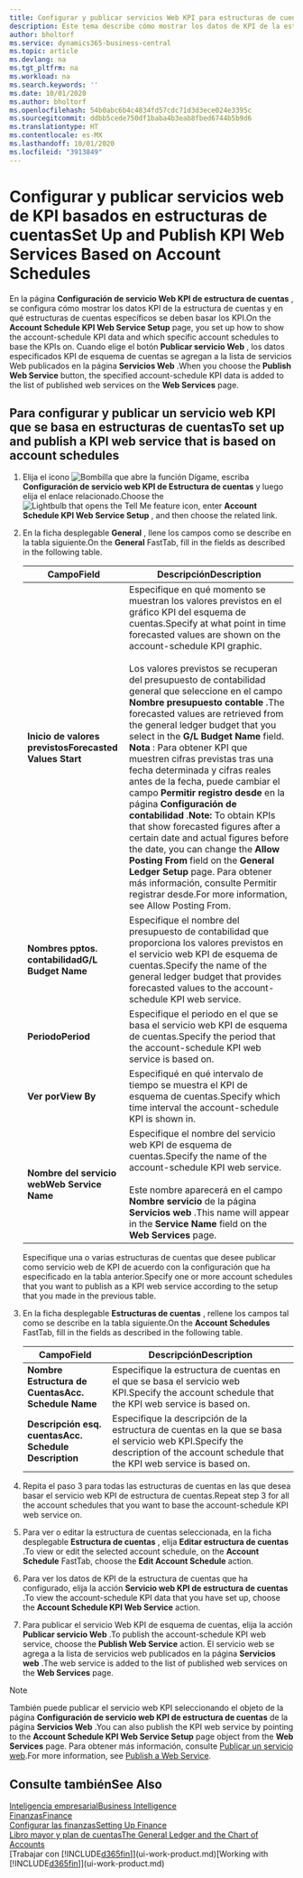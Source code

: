 ```yaml
---
title: Configurar y publicar servicios Web KPI para estructuras de cuentas | Documentos de Microsoft
description: Este tema describe cómo mostrar los datos de KPI de la estructura de cuentas en función de estructuras de cuentas específicas.
author: bholtorf
ms.service: dynamics365-business-central
ms.topic: article
ms.devlang: na
ms.tgt_pltfrm: na
ms.workload: na
ms.search.keywords: ''
ms.date: 10/01/2020
ms.author: bholtorf
ms.openlocfilehash: 54b0abc6b4c4834fd57cdc71d3d3ece024e3395c
ms.sourcegitcommit: ddbb5cede750df1baba4b3eab8fbed6744b5b9d6
ms.translationtype: HT
ms.contentlocale: es-MX
ms.lasthandoff: 10/01/2020
ms.locfileid: "3913849"
---
```

# <a name="set-up-and-publish-kpi-web-services-based-on-account-schedules"></a><span data-ttu-id="4b7eb-103">Configurar y publicar servicios web de KPI basados en estructuras de cuentas</span><span class="sxs-lookup"><span data-stu-id="4b7eb-103">Set Up and Publish KPI Web Services Based on Account Schedules</span></span>
<span data-ttu-id="4b7eb-104">En la página **Configuración de servicio Web KPI de estructura de cuentas** , se configura cómo mostrar los datos KPI de la estructura de cuentas y en qué estructuras de cuentas específicos se deben basar los KPI.</span><span class="sxs-lookup"><span data-stu-id="4b7eb-104">On the **Account Schedule KPI Web Service Setup** page, you set up how to show the account-schedule KPI data and which specific account schedules to base the KPIs on.</span></span> <span data-ttu-id="4b7eb-105">Cuando elige el botón **Publicar servicio Web** , los datos especificados KPI de esquema de cuentas se agregan a la lista de servicios Web publicados en la página **Servicios Web** .</span><span class="sxs-lookup"><span data-stu-id="4b7eb-105">When you choose the **Publish Web Service** button, the specified account-schedule KPI data is added to the list of published web services on the **Web Services** page.</span></span>  

## <a name="to-set-up-and-publish-a-kpi-web-service-that-is-based-on-account-schedules"></a><span data-ttu-id="4b7eb-106">Para configurar y publicar un servicio web KPI que se basa en estructuras de cuentas</span><span class="sxs-lookup"><span data-stu-id="4b7eb-106">To set up and publish a KPI web service that is based on account schedules</span></span>  
1.  <span data-ttu-id="4b7eb-107">Elija el icono ![Bombilla que abre la función Dígame](media/ui-search/search_small.png "Dígame qué desea hacer"), escriba **Configuración de servicio web KPI de Estructura de cuentas** y luego elija el enlace relacionado.</span><span class="sxs-lookup"><span data-stu-id="4b7eb-107">Choose the ![Lightbulb that opens the Tell Me feature](media/ui-search/search_small.png "Tell me what you want to do") icon, enter **Account Schedule KPI Web Service Setup** , and then choose the related link.</span></span>  
2.  <span data-ttu-id="4b7eb-108">En la ficha desplegable **General** , llene los campos como se describe en la tabla siguiente.</span><span class="sxs-lookup"><span data-stu-id="4b7eb-108">On the **General** FastTab, fill in the fields as described in the following table.</span></span>  

    |<span data-ttu-id="4b7eb-109">Campo</span><span class="sxs-lookup"><span data-stu-id="4b7eb-109">Field</span></span>|<span data-ttu-id="4b7eb-110">Descripción</span><span class="sxs-lookup"><span data-stu-id="4b7eb-110">Description</span></span>|  
    |---------------------------------|---------------------------------------|  
    |<span data-ttu-id="4b7eb-111">**Inicio de valores previstos**</span><span class="sxs-lookup"><span data-stu-id="4b7eb-111">**Forecasted Values Start**</span></span>|<span data-ttu-id="4b7eb-112">Especifique en qué momento se muestran los valores previstos en el gráfico KPI del esquema de cuentas.</span><span class="sxs-lookup"><span data-stu-id="4b7eb-112">Specify at what point in time forecasted values are shown on the account-schedule KPI graphic.</span></span><br /><br /> <span data-ttu-id="4b7eb-113">Los valores previstos se recuperan del presupuesto de contabilidad general que seleccione en el campo **Nombre presupuesto contable** .</span><span class="sxs-lookup"><span data-stu-id="4b7eb-113">The forecasted values are retrieved from the general ledger budget that you select in the **G/L Budget Name** field.</span></span> <span data-ttu-id="4b7eb-114">**Nota** : Para obtener KPI que muestren cifras previstas tras una fecha determinada y cifras reales antes de la fecha, puede cambiar el campo **Permitir registro desde** en la página **Configuración de contabilidad** .</span><span class="sxs-lookup"><span data-stu-id="4b7eb-114">**Note:**  To obtain KPIs that show forecasted figures after a certain date and actual figures before the date, you can change the **Allow Posting From** field on the **General Ledger Setup** page.</span></span> <span data-ttu-id="4b7eb-115">Para obtener más información, consulte Permitir registrar desde.</span><span class="sxs-lookup"><span data-stu-id="4b7eb-115">For more information, see Allow Posting From.</span></span>|  
    |<span data-ttu-id="4b7eb-116">**Nombres pptos. contabilidad**</span><span class="sxs-lookup"><span data-stu-id="4b7eb-116">**G/L Budget Name**</span></span>|<span data-ttu-id="4b7eb-117">Especifique el nombre del presupuesto de contabilidad que proporciona los valores previstos en el servicio web KPI de esquema de cuentas.</span><span class="sxs-lookup"><span data-stu-id="4b7eb-117">Specify the name of the general ledger budget that provides forecasted values to the account-schedule KPI web service.</span></span>|  
    |<span data-ttu-id="4b7eb-118">**Periodo**</span><span class="sxs-lookup"><span data-stu-id="4b7eb-118">**Period**</span></span>|<span data-ttu-id="4b7eb-119">Especifique el periodo en el que se basa el servicio web KPI de esquema de cuentas.</span><span class="sxs-lookup"><span data-stu-id="4b7eb-119">Specify the period that the account-schedule KPI web service is based on.</span></span>|  
    |<span data-ttu-id="4b7eb-120">**Ver por**</span><span class="sxs-lookup"><span data-stu-id="4b7eb-120">**View By**</span></span>|<span data-ttu-id="4b7eb-121">Especifiqué en qué intervalo de tiempo se muestra el KPI de esquema de cuentas.</span><span class="sxs-lookup"><span data-stu-id="4b7eb-121">Specify which time interval the account-schedule KPI is shown in.</span></span>|  
    |<span data-ttu-id="4b7eb-122">**Nombre del servicio web**</span><span class="sxs-lookup"><span data-stu-id="4b7eb-122">**Web Service Name**</span></span>|<span data-ttu-id="4b7eb-123">Especifique el nombre del servicio web KPI de esquema de cuentas.</span><span class="sxs-lookup"><span data-stu-id="4b7eb-123">Specify the name of the account-schedule KPI web service.</span></span><br /><br /> <span data-ttu-id="4b7eb-124">Este nombre aparecerá en el campo **Nombre servicio** de la página **Servicios web** .</span><span class="sxs-lookup"><span data-stu-id="4b7eb-124">This name will appear in the **Service Name** field on the **Web Services** page.</span></span>|  

    <span data-ttu-id="4b7eb-125">Especifique una o varias estructuras de cuentas que desee publicar como servicio web de KPI de acuerdo con la configuración que ha especificado en la tabla anterior.</span><span class="sxs-lookup"><span data-stu-id="4b7eb-125">Specify one or more account schedules that you want to publish as a KPI web service according to the setup that you made in the previous table.</span></span>  

3.  <span data-ttu-id="4b7eb-126">En la ficha desplegable **Estructuras de cuentas** , rellene los campos tal como se describe en la tabla siguiente.</span><span class="sxs-lookup"><span data-stu-id="4b7eb-126">On the **Account Schedules** FastTab, fill in the fields as described in the following table.</span></span>  

    |<span data-ttu-id="4b7eb-127">Campo</span><span class="sxs-lookup"><span data-stu-id="4b7eb-127">Field</span></span>|<span data-ttu-id="4b7eb-128">Descripción</span><span class="sxs-lookup"><span data-stu-id="4b7eb-128">Description</span></span>|  
    |---------------------------------|---------------------------------------|  
    |<span data-ttu-id="4b7eb-129">**Nombre Estructura de Cuentas**</span><span class="sxs-lookup"><span data-stu-id="4b7eb-129">**Acc. Schedule Name**</span></span>|<span data-ttu-id="4b7eb-130">Especifique la estructura de cuentas en el que se basa el servicio web KPI.</span><span class="sxs-lookup"><span data-stu-id="4b7eb-130">Specify the account schedule that the KPI web service is based on.</span></span>|  
    |<span data-ttu-id="4b7eb-131">**Descripción esq. cuentas**</span><span class="sxs-lookup"><span data-stu-id="4b7eb-131">**Acc. Schedule Description**</span></span>|<span data-ttu-id="4b7eb-132">Especifique la descripción de la estructura de cuentas en la que se basa el servicio web KPI.</span><span class="sxs-lookup"><span data-stu-id="4b7eb-132">Specify the description of the account schedule that the KPI web service is based on.</span></span>|  

4.  <span data-ttu-id="4b7eb-133">Repita el paso 3 para todas las estructuras de cuentas en las que desea basar el servicio web KPI de estructura de cuentas.</span><span class="sxs-lookup"><span data-stu-id="4b7eb-133">Repeat step 3 for all the account schedules that you want to base the account-schedule KPI web service on.</span></span>  
5.  <span data-ttu-id="4b7eb-134">Para ver o editar la estructura de cuentas seleccionada, en la ficha desplegable **Estructura de cuentas** , elija **Editar estructura de cuentas** .</span><span class="sxs-lookup"><span data-stu-id="4b7eb-134">To view or edit the selected account schedule, on the **Account Schedule** FastTab, choose the **Edit Account Schedule** action.</span></span>  
6.  <span data-ttu-id="4b7eb-135">Para ver los datos de KPI de la estructura de cuentas que ha configurado, elija la acción **Servicio web KPI de estructura de cuentas** .</span><span class="sxs-lookup"><span data-stu-id="4b7eb-135">To view the account-schedule KPI data that you have set up, choose the **Account Schedule KPI Web Service** action.</span></span>  
7.  <span data-ttu-id="4b7eb-136">Para publicar el servicio Web KPI de esquema de cuentas, elija la acción **Publicar servicio Web** .</span><span class="sxs-lookup"><span data-stu-id="4b7eb-136">To publish the account-schedule KPI web service, choose the **Publish Web Service** action.</span></span> <span data-ttu-id="4b7eb-137">El servicio web se agrega a la lista de servicios web publicados en la página **Servicios web** .</span><span class="sxs-lookup"><span data-stu-id="4b7eb-137">The web service is added to the list of published web services on the **Web Services** page.</span></span>  

> [!NOTE]  
>  <span data-ttu-id="4b7eb-138">También puede publicar el servicio web KPI seleccionando el objeto de la página **Configuración de servicio web KPI de estructura de cuentas** de la página **Servicios Web** .</span><span class="sxs-lookup"><span data-stu-id="4b7eb-138">You can also publish the KPI web service by pointing to the **Account Schedule KPI Web Service Setup** page object from the **Web Services** page.</span></span> <span data-ttu-id="4b7eb-139">Para obtener más información, consulte [Publicar un servicio web](across-how-publish-web-service.md).</span><span class="sxs-lookup"><span data-stu-id="4b7eb-139">For more information, see [Publish a Web Service](across-how-publish-web-service.md).</span></span>  

## <a name="see-also"></a><span data-ttu-id="4b7eb-140">Consulte también</span><span class="sxs-lookup"><span data-stu-id="4b7eb-140">See Also</span></span>  
[<span data-ttu-id="4b7eb-141">Inteligencia empresarial</span><span class="sxs-lookup"><span data-stu-id="4b7eb-141">Business Intelligence</span></span>](bi.md)  
[<span data-ttu-id="4b7eb-142">Finanzas</span><span class="sxs-lookup"><span data-stu-id="4b7eb-142">Finance</span></span>](finance.md)  
[<span data-ttu-id="4b7eb-143">Configurar las finanzas</span><span class="sxs-lookup"><span data-stu-id="4b7eb-143">Setting Up Finance</span></span>](finance-setup-finance.md)  
[<span data-ttu-id="4b7eb-144">Libro mayor y plan de cuentas</span><span class="sxs-lookup"><span data-stu-id="4b7eb-144">The General Ledger and the Chart of Accounts</span></span>](finance-general-ledger.md)  
<span data-ttu-id="4b7eb-145">[Trabajar con [!INCLUDE[d365fin](includes/d365fin_md.md)]](ui-work-product.md)</span><span class="sxs-lookup"><span data-stu-id="4b7eb-145">[Working with [!INCLUDE[d365fin](includes/d365fin_md.md)]](ui-work-product.md)</span></span>
